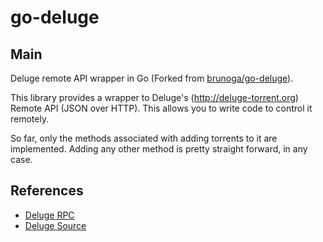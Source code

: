 go-deluge
=========

## Main

Deluge remote API wrapper in Go (Forked from [brunoga/go-deluge](https://github.com/brunoga/go-deluge)).

This library provides a wrapper to Deluge's (http://deluge-torrent.org) Remote API (JSON over HTTP). This allows
you to write code to control it remotely.

So far, only the methods associated with adding torrents to it are implemented. Adding any other method is pretty
straight forward, in any case.

## References

* [Deluge RPC](http://deluge.readthedocs.io/en/develop/core/rpc.html)
* [Deluge Source](https://dev.deluge-torrent.org/wiki/GitRepo)
